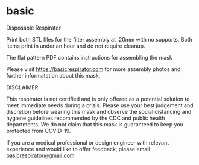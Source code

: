 # basic
Disposable Respirator

Print both STL files for the filter assembly at .20mm with no supports. Both items print in under an hour and do not require cleanup.

The flat pattern PDF contains instructions for assembling the mask

Please visit https://basicrespirator.com for more assembly photos and further informatation about this mask. 


DISCLAIMER

This respirator is not certified and is only offered as a potential solution to meet immediate needs during a crisis.  Please use your best judgement and discretion before wearing this mask and observe the social distancing and hygiene guidelines recommended by the CDC and public health departments. We do not claim that this mask is guaranteed to keep you protected from COVID-19. 
 
If you are a medical professional or design engineer with relevant experience and would like to offer feedback, please email basicrespirator@gmail.com
